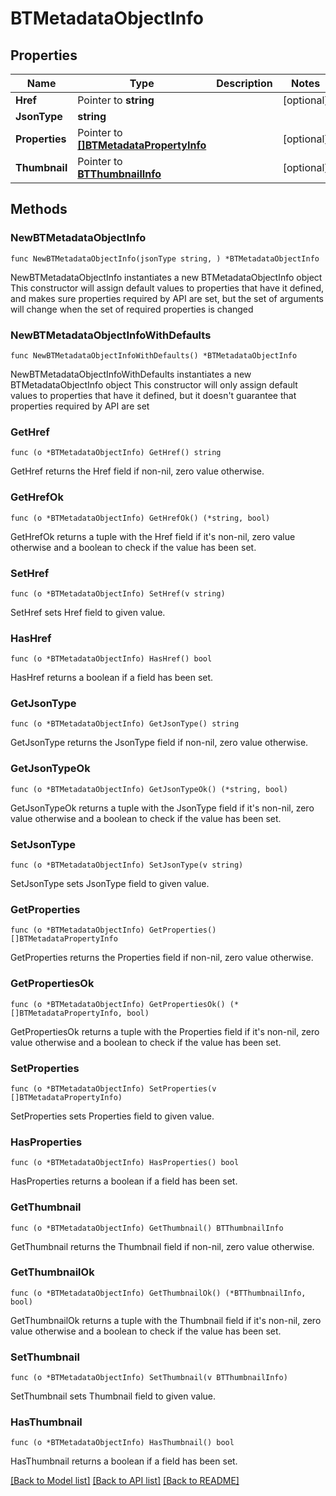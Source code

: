 # BTMetadataObjectInfo

## Properties

Name | Type | Description | Notes
------------ | ------------- | ------------- | -------------
**Href** | Pointer to **string** |  | [optional] 
**JsonType** | **string** |  | 
**Properties** | Pointer to [**[]BTMetadataPropertyInfo**](BTMetadataPropertyInfo.md) |  | [optional] 
**Thumbnail** | Pointer to [**BTThumbnailInfo**](BTThumbnailInfo.md) |  | [optional] 

## Methods

### NewBTMetadataObjectInfo

`func NewBTMetadataObjectInfo(jsonType string, ) *BTMetadataObjectInfo`

NewBTMetadataObjectInfo instantiates a new BTMetadataObjectInfo object
This constructor will assign default values to properties that have it defined,
and makes sure properties required by API are set, but the set of arguments
will change when the set of required properties is changed

### NewBTMetadataObjectInfoWithDefaults

`func NewBTMetadataObjectInfoWithDefaults() *BTMetadataObjectInfo`

NewBTMetadataObjectInfoWithDefaults instantiates a new BTMetadataObjectInfo object
This constructor will only assign default values to properties that have it defined,
but it doesn't guarantee that properties required by API are set

### GetHref

`func (o *BTMetadataObjectInfo) GetHref() string`

GetHref returns the Href field if non-nil, zero value otherwise.

### GetHrefOk

`func (o *BTMetadataObjectInfo) GetHrefOk() (*string, bool)`

GetHrefOk returns a tuple with the Href field if it's non-nil, zero value otherwise
and a boolean to check if the value has been set.

### SetHref

`func (o *BTMetadataObjectInfo) SetHref(v string)`

SetHref sets Href field to given value.

### HasHref

`func (o *BTMetadataObjectInfo) HasHref() bool`

HasHref returns a boolean if a field has been set.

### GetJsonType

`func (o *BTMetadataObjectInfo) GetJsonType() string`

GetJsonType returns the JsonType field if non-nil, zero value otherwise.

### GetJsonTypeOk

`func (o *BTMetadataObjectInfo) GetJsonTypeOk() (*string, bool)`

GetJsonTypeOk returns a tuple with the JsonType field if it's non-nil, zero value otherwise
and a boolean to check if the value has been set.

### SetJsonType

`func (o *BTMetadataObjectInfo) SetJsonType(v string)`

SetJsonType sets JsonType field to given value.


### GetProperties

`func (o *BTMetadataObjectInfo) GetProperties() []BTMetadataPropertyInfo`

GetProperties returns the Properties field if non-nil, zero value otherwise.

### GetPropertiesOk

`func (o *BTMetadataObjectInfo) GetPropertiesOk() (*[]BTMetadataPropertyInfo, bool)`

GetPropertiesOk returns a tuple with the Properties field if it's non-nil, zero value otherwise
and a boolean to check if the value has been set.

### SetProperties

`func (o *BTMetadataObjectInfo) SetProperties(v []BTMetadataPropertyInfo)`

SetProperties sets Properties field to given value.

### HasProperties

`func (o *BTMetadataObjectInfo) HasProperties() bool`

HasProperties returns a boolean if a field has been set.

### GetThumbnail

`func (o *BTMetadataObjectInfo) GetThumbnail() BTThumbnailInfo`

GetThumbnail returns the Thumbnail field if non-nil, zero value otherwise.

### GetThumbnailOk

`func (o *BTMetadataObjectInfo) GetThumbnailOk() (*BTThumbnailInfo, bool)`

GetThumbnailOk returns a tuple with the Thumbnail field if it's non-nil, zero value otherwise
and a boolean to check if the value has been set.

### SetThumbnail

`func (o *BTMetadataObjectInfo) SetThumbnail(v BTThumbnailInfo)`

SetThumbnail sets Thumbnail field to given value.

### HasThumbnail

`func (o *BTMetadataObjectInfo) HasThumbnail() bool`

HasThumbnail returns a boolean if a field has been set.


[[Back to Model list]](../README.md#documentation-for-models) [[Back to API list]](../README.md#documentation-for-api-endpoints) [[Back to README]](../README.md)



